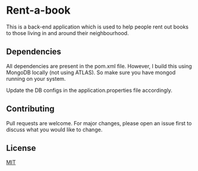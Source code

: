 # Rent-a-book
This is a back-end application which is used to help people rent out books to those living in and around their neighbourhood.


## Dependencies
All dependencies are present in the pom.xml file.
However, I build this using MongoDB locally (not using ATLAS). So make sure you have mongod running on your system.

Update the DB configs in the application.properties file accordingly.

## Contributing

Pull requests are welcome. For major changes, please open an issue first
to discuss what you would like to change.

## License

[MIT](https://choosealicense.com/licenses/mit/)
